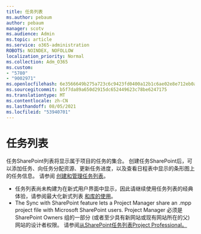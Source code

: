 ```yaml
---
title: 任务列表
ms.author: pebaum
author: pebaum
manager: scotv
ms.audience: Admin
ms.topic: article
ms.service: o365-administration
ROBOTS: NOINDEX, NOFOLLOW
localization_priority: Normal
ms.collection: Adm_O365
ms.custom:
- "5780"
- "9002971"
ms.openlocfilehash: 6e3566649b275a723c6c9423fd0400a12b1c6ae02e8e712eb0acc611720c72d9
ms.sourcegitcommit: b5f7da89a650d2915dc652449623c78be6247175
ms.translationtype: MT
ms.contentlocale: zh-CN
ms.lasthandoff: 08/05/2021
ms.locfileid: "53940701"
---
```

# <a name="task-list"></a>任务列表

任务SharePoint列表将显示属于项目的任务的集合。 创建任务SharePoint后，可以添加任务、向任务分配资源、更新任务进度，以及查看日程表中显示的条形图上的任务信息。 请参阅 [创建和管理任务列表](https://support.microsoft.com/office/466ad207-46fd-4c77-9af1-41bc23cec21a)。  

-   任务列表尚未构建为在新式用户界面中显示，因此请继续使用任务列表的经典体验，请参阅最大化新式列表 [和库的使用](https://docs.microsoft.com/sharepoint/dev/transform/modernize-userinterface-lists-and-libraries)。
-   The Sync with SharePoint feature lets a Project Manager share an .mpp project file with Microsoft SharePoint users. Project Manager 必须是 SharePoint Owners 组的一部分 (或者至少具有新网站或现有网站所在的父) 网站的设计者权限。 请参阅[从SharePoint任务列表Project Professional。](https://docs.microsoft.com/office/troubleshoot/project/sync-with-tasks-from-project)